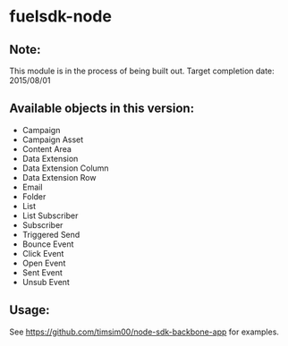 # fuelsdk-node

## Note:

This module is in the process of being built out. Target completion date: 2015/08/01

## Available objects in this version:

* Campaign
* Campaign Asset
* Content Area
* Data Extension
* Data Extension Column
* Data Extension Row
* Email
* Folder
* List
* List Subscriber
* Subscriber
* Triggered Send
* Bounce Event
* Click Event
* Open Event
* Sent Event
* Unsub Event


## Usage:

See https://github.com/timsim00/node-sdk-backbone-app for examples.